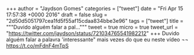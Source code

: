 
+++
author = "Jaydson Gomes"
categories = ["tweet"]
date = "Fri Apr 15 17:57:38 +0000 2016"
draft = false
slug = "2d50d5051797cea1fd5f55af15cdaa834bbe3e96"
tags = ["tweet"]
title = """Duvido alguém falar a pal..."""
tweet = true
micro = true
tweet_url = "https://twitter.com/jaydson/status/721034765541982212"
+++
Duvido alguém falar a palavra 'interessante" mais vezes do que eu neste vídeo ¬¬ https://t.co/mFdnF4mTpS
